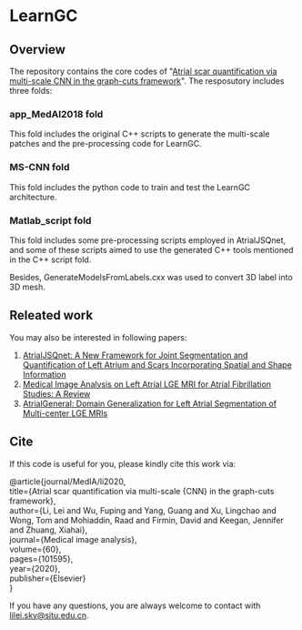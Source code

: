 # LearnGC

## Overview
The repository contains the core codes of "[Atrial scar quantification via multi-scale CNN in the graph-cuts framework](https://www.sciencedirect.com/science/article/pii/S1361841519301355)".
The resposutory includes three folds:
### app_MedAI2018 fold
This fold includes the original C++ scripts to generate the multi-scale patches and the pre-processing code for LearnGC.
### MS-CNN fold
This fold includes the python code to train and test the LearnGC architecture.
### Matlab_script fold
This fold includes some pre-processing scripts employed in AtrialJSQnet, and some of these scripts aimed to use the generated C++ tools mentioned in the C++ script fold.

Besides, GenerateModelsFromLabels.cxx was used to convert 3D label into 3D mesh.

## Releated work
You may also be interested in following papers:
1. [AtrialJSQnet: A New Framework for Joint Segmentation and Quantification of Left Atrium and Scars Incorporating Spatial and Shape Information](https://www.sciencedirect.com/science/article/pii/S1361841521003480)
2. [Medical Image Analysis on Left Atrial LGE MRI for Atrial Fibrillation Studies: A Review](https://arxiv.org/pdf/2106.09862.pdf)
3. [AtrialGeneral: Domain Generalization for Left Atrial Segmentation of Multi-center LGE MRIs](https://link.springer.com/chapter/10.1007/978-3-030-87231-1_54)


## Cite
If this code is useful for you, please kindly cite this work via:

@article{journal/MedIA/li2020,  
  title={Atrial scar quantification via multi-scale {CNN} in the graph-cuts framework},  
  author={Li, Lei and Wu, Fuping and Yang, Guang and Xu, Lingchao and Wong, Tom and Mohiaddin, Raad and Firmin, David and Keegan, Jennifer and Zhuang, Xiahai},  
  journal={Medical image analysis},  
  volume={60},  
  pages={101595},   
  year={2020},    
  publisher={Elsevier}  
}


If you have any questions, you are always welcome to contact with lilei.sky@sjtu.edu.cn.


